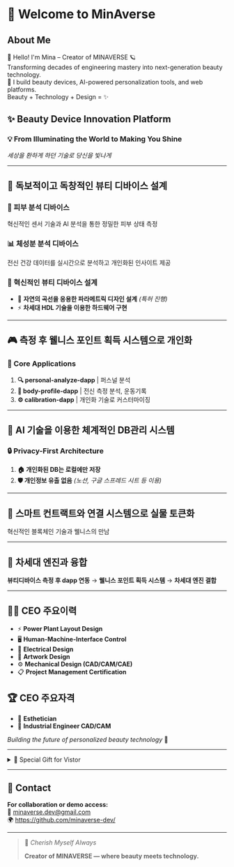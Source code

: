# 👋 Welcome to MinAverse

## About Me  
👋 Hello! I'm Mina – Creator of MINAVERSE 🪐  
Transforming decades of engineering mastery into next-generation beauty technology.  
💄 I build beauty devices, AI-powered personalization tools, and web platforms.  
Beauty + Technology + Design = ✨


## ✨ Beauty Device Innovation Platform

### 💡 From Illuminating the World to Making You Shine
*세상을 환하게 하던 기술로 당신을 빛나게*

---

## 🎯 독보적이고 독창적인 뷰티 디바이스 설계

### 🔬 피부 분석 디바이스
혁신적인 센서 기술과 AI 분석을 통한 정밀한 피부 상태 측정

### 📊 체성분 분석 디바이스
전신 건강 데이터를 실시간으로 분석하고 개인화된 인사이트 제공

### 🚀 혁신적인 뷰티 디바이스 설계
- 🌿 **자연의 곡선을 응용한 파라메트릭 디자인 설계** *(특허 진행)*
- ⚡ **차세대 HDL 기술을 이용한 하드웨어 구현**

---

## 🎮 측정 후 웰니스 포인트 획득 시스템으로 개인화

### 📱 Core Applications

1. **🔍 personal-analyze-dapp** | 퍼스널 분석
2. **💪 body-profile-dapp** | 전신 측정 분석, 운동기록  
3. **⚙️ calibration-dapp** | 개인화 기술로 커스터마이징

---

## 🤖 AI 기술을 이용한 체계적인 DB관리 시스템

### 🔒 Privacy-First Architecture
1. **🏠 개인화된 DB는 로컬에만 저장**
2. **🛡️ 개인정보 유출 없음** *(노션, 구글 스프레드 시트 등 이용)*

---

## 🔗 스마트 컨트랙트와 연결 시스템으로 실물 토큰화

혁신적인 블록체인 기술과 웰니스의 만남

---

## 🚀 차세대 엔진과 융합

**뷰티디바이스 측정 후 dapp 연동** → **웰니스 포인트 획득 시스템** → **차세대 엔진 결합**

---

## 👨‍💼 CEO 주요이력

- ⚡ **Power Plant Layout Design**
- 🖥️ **Human-Machine-Interface Control**  
- 🔌 **Electrical Design**
- 🎨 **Artwork Design**
- ⚙️ **Mechanical Design (CAD/CAM/CAE)**
- 📋 **Project Management Certification**

## 🏆 CEO 주요자격

- 💄 **Esthetician**
- 🔧 **Industrial Engineer CAD/CAM**

*Building the future of personalized beauty technology* 🌟

 ---

<details> 
<summary>🎁 Special Gift for Vistor </summary>

### Engineering Calculator Collections
- electrical-calculator
- right-triangle-calculator
- stress-strain-calculator
- thermal-stress-calculator
- unit-converter

  It's Free!

</details>
 

  
---  

## 📧 Contact

**For collaboration or demo access:**  
📧 [minaverse.dev@gmail.com](mailto:minaverse.dev@gmail.com)  
🌍 https://github.com/minaverse-dev/

---
> 💎 *Cherish Myself Always*  
>  
> **Creator of MINAVERSE — where beauty meets technology.**
